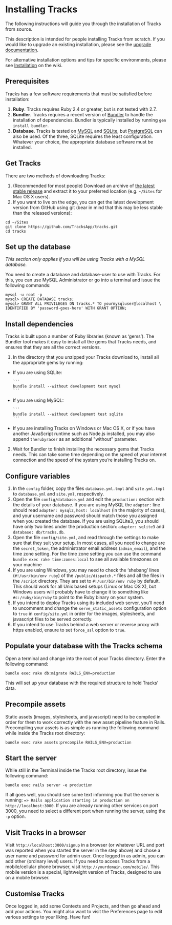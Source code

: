 # Installing Tracks

The following instructions will guide you through the installation of Tracks from source.

This description is intended for people installing Tracks from scratch. If you would like to upgrade an existing installation, please see the [upgrade documentation](upgrading.md).

For alternative installation options and tips for specific environments, please see [Installation](https://github.com/TracksApp/tracks/wiki/Installation) on the wiki.

## Prerequisites

Tracks has a few software requirements that must be satisfied before installation:

1. **Ruby**. Tracks requires Ruby 2.4 or greater, but is not tested with 2.7.
2. **Bundler**. Tracks requires a recent version of [Bundler](http://bundler.io) to handle the installation of dependencies. Bundler is typically installed by running `gem install bundler`.
3. **Database**. Tracks is tested on [MySQL](http://www.mysql.com/) and [SQLite](http://www.sqlite.org/), but [PostgreSQL](http://www.postgresql.org/) can also be used. Of the three, SQLite requires the least configuration. Whatever your choice, the appropriate database software must be installed.

## Get Tracks

There are two methods of downloading Tracks:

1. (Recommended for most people) Download an archive of [the latest stable release](https://github.com/TracksApp/tracks/releases/latest) and extract it to your preferred location (e.g. `~/Sites` for Mac OS X users).
2. If you want to live on the edge, you can get the latest development version from GitHub using git (bear in mind that this may be less stable than the released versions):

<!-- -->

    cd ~/Sites
    git clone https://github.com/TracksApp/tracks.git
    cd tracks

## Set up the database

*This section only applies if you will be using Tracks with a MySQL database.*

You need to create a database and database-user to use with Tracks. For this, you can use MySQL Administrator or go into a terminal and issue the following commands:

    mysql -u root -p
    mysql> CREATE DATABASE tracks;
    mysql> GRANT ALL PRIVILEGES ON tracks.* TO yourmysqluser@localhost \
    IDENTIFIED BY 'password-goes-here' WITH GRANT OPTION;

## Install dependencies

Tracks is built upon a number of Ruby libraries (known as ‘gems’). The Bundler tool makes it easy to install all the gems that Tracks needs, and ensures that they are all the correct versions.

1. In the directory that you unzipped your Tracks download to, install all the appropriate gems by running:
  * If you are using SQLite:

        ```
        bundle install --without development test mysql
        ```

  * If you are using MySQL:

        ```
        bundle install --without development test sqlite
        ```

  * If you are installing Tracks on Windows or Mac OS X, or if you have another JavaScript runtime such as Node.js installed, you may also append `therubyracer` as an additional "without" parameter.
2. Wait for Bundler to finish installing the necessary gems that Tracks needs. This can take some time depending on the speed of your internet connection and the speed of the system you’re installing Tracks on.

## Configure variables

1. In the `config` folder, copy the files `database.yml.tmpl` and `site.yml.tmpl` to `database.yml` and `site.yml`, respectively.
2. Open the file `config/database.yml` and edit the `production:` section with the details of your database. If you are using MySQL the `adapter:` line should read `adapter: mysql2`, `host: localhost` (in the majority of cases), and your username and password should match those you assigned when you created the database. If you are using SQLite3, you should have only two lines under the production section: `adapter: sqlite3` and `database: db/tracks.db`.
3. Open the file `config/site.yml`, and read through the settings to make sure that they suit your setup. In most cases, all you need to change are the `secret_token`, the administrator email address (`admin_email`), and the time zone setting. For the time zone setting you can use the command `bundle exec rake time:zones:local` to see all available timezones on your machine
4. If you are using Windows, you may need to check the ‘shebang’ lines (`#!/usr/bin/env ruby`) of the `/public/dispatch.*` files and all the files in the `/script` directory. They are set to `#!/usr/bin/env ruby` by default. This should work for all Unix based setups (Linux or Mac OS X), but Windows users will probably have to change it to something like `#c:/ruby/bin/ruby` to point to the Ruby binary on your system.
5. If you intend to deploy Tracks using its included web server, you’ll need to uncomment and change the `serve_static_assets` configuration option to `true` in `config/site.yml` in order for the images, stylesheets, and javascript files to be served correctly.
6. If you intend to use Tracks behind a web server or reverse proxy with https enabled, ensure to set `force_ssl` option to `true`.

## Populate your database with the Tracks schema

Open a terminal and change into the root of your Tracks directory. Enter the following command:

    bundle exec rake db:migrate RAILS_ENV=production

This will set up your database with the required structure to hold Tracks’ data.

## Precompile assets

Static assets (images, stylesheets, and javascript) need to be compiled in order for them to work correctly with the new asset pipeline feature in Rails. Precompiling your assets is as simple as running the following command while inside the Tracks root directory:

    bundle exec rake assets:precompile RAILS_ENV=production

## Start the server

While still in the Terminal inside the Tracks root directory, issue the following command:

    bundle exec rails server -e production

If all goes well, you should see some text informing you that the server is running: `=> Rails application starting in production on http://localhost:3000`. If you are already running other services on port 3000, you need to select a different port when running the server, using the `-p` option.

## Visit Tracks in a browser

Visit `http://localhost:3000/signup` in a browser (or whatever URL and port was reported when you started the server in the step above) and chose a user name and password for admin user. Once logged in as admin, you can add other (ordinary level) users. If you need to access Tracks from a mobile/cellular phone browser, visit `http://yourdomain.com/mobile/`. This mobile version is a special, lightweight version of Tracks, designed to use on a mobile browser.

## Customise Tracks

Once logged in, add some Contexts and Projects, and then go ahead and add your actions. You might also want to visit the Preferences page to edit various settings to your liking. Have fun!
